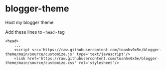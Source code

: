 # blogger-theme
Host my blogger theme

Add these lines to `<head>` tag

```
<head>
	...
	<script src='https://raw.githubusercontent.com/toanhv0x5e/blogger-theme/main/source/customize.js' type='text/javascript'/>
	<link href='https://raw.githubusercontent.com/toanhv0x5e/blogger-theme/main/source/customize.css' rel='stylesheet'/>
```
